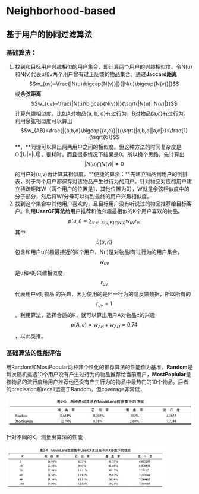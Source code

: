 # Neighborhood-based

## 基于用户的协同过滤算法

### 基础算法：

1. 找到和目标用户兴趣相似的用户集合，即计算两个用户的兴趣相似度。令N\(u\)和N\(v\)代表u和v两个用户曾有过正反馈的物品集合。通过**Jaccard距离** $$w_{uv}=\frac{|N(u)\bigcap{N(v)}|}{|N(u)\bigcup{N(v)}|}$$或**余弦距离**$$w_{uv}=\frac{|N(u)\bigcap{N(v)}|}{\sqrt{|N(u)||N(v)|}}$$计算兴趣相似度。比如A对物品{a, b, d}有过行为，B对物品{a,c}有过行为，利用余弦相似度可以算出$$w_{AB}=\frac{|{a,b,d}\bigcap{{a,c}}|}{\sqrt{|a,b,d||a,c|}}=\frac{1}{\sqrt{6}}$$**，**同理可以算出两两用户之间的相似度。但这种方法的时间复杂度是O\(\|U\|\*\|U\|\)，很耗时，而且很多情况下结果是0。所以换个思路，先计算出 $$|N(u)\bigcap{N(v)}|\neq0$$的用户对\(u,v\)再计算其相似度。**便捷的算法：**先建立物品到用户的倒排表，对于每个用户都保存对该物品产生过行为的用户。针对物品对应的用户建立稀疏矩阵W（两个用户的位置是1，其他位置为0），W就是余弦相似度中的分子部分，然后将W/分母可以得到最终的用户兴趣相似度。
2. 找到这个集合中其他用户喜欢的，且目标用户没有听说过的物品推荐给目标客户。利用**UserCF算法**给用户推荐和他兴趣最相似的K个用户喜欢的物品。 $$p(u,i)=\sum_{v\in{S(u,K)}\bigcap{N(i)}}{w_{uv}r_{vi}}$$ 其中 $$S(u,K)$$包含和用户u兴趣最接近的K个用户，N\(i\)是对物品i有过行为的用户集合， $$w_{uv}$$是u和v的兴趣相似度， $$r_{uv}$$代表用户v对物品i的兴趣，因为使用的是但一行为的隐反馈数据，所以所有的$$r_{uv}=1$$。利用算法，选择合适的K，就可以算出用户A对物品c的兴趣 $$p(A,c)=w_{AB}+w_{AD}=0.74$$，以此类推。

### 基础算法的性能评估

用Random和MostPopular两种非个性化的推荐算法的性能作为基准。**Random**是每次随机挑选10个用户没有产生过行为的物品推荐给当前用户，**MostPoplular**是按物品的流行度给用户推荐他还没有产生行为的物品中最热门的10个物品。后者的precission和recall远高于Random，但coverage非常低，

![](../.gitbook/assets/image%20%2845%29.png)

针对不同的K，测量出算法的性能

![](../.gitbook/assets/image%20%2844%29.png)

